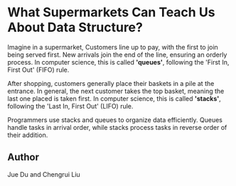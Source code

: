 <!-- BEGIN TITLE -->
# What Supermarkets Can Teach Us About Data Structure?
<!-- END TITLE -->




<!-- BEGIN BODY -->
Imagine in a supermarket, Customers line up to pay, with the first to join being served first. New arrivals join the end of the line, ensuring an orderly process. In computer science, this is called **'queues'**, following the 'First In, First Out' (FIFO) rule.

After shopping, customers generally place their baskets in a pile at the entrance. In general, the next customer takes the top basket, meaning the last one placed is taken first. In computer science, this is called **'stacks'**, following the 'Last In, First Out' (LIFO) rule.

Programmers use stacks and queues to organize data efficiently. Queues handle tasks in arrival order, while stacks process tasks in reverse order of their addition.
<!-- END BODY -->


## Author
<!-- BEGIN AUTHOR -->
Jue Du and Chengrui Liu
<!-- END AUTHOR -->
